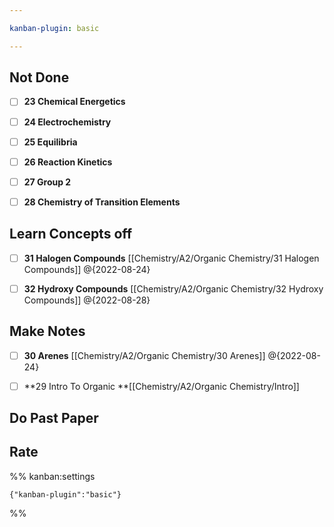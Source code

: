 ```yaml
---

kanban-plugin: basic

---
```


## Not Done

- [ ] **23 Chemical Energetics**
- [ ] **24 Electrochemistry**
- [ ] **25 Equilibria**
- [ ] **26 Reaction Kinetics**
- [ ] **27 Group 2**
- [ ] **28 Chemistry of Transition Elements**


## Learn Concepts off

- [ ] **31 Halogen Compounds** [[Chemistry/A2/Organic Chemistry/31 Halogen Compounds]] @{2022-08-24}
- [ ] **32 Hydroxy Compounds** [[Chemistry/A2/Organic Chemistry/32 Hydroxy Compounds]] @{2022-08-28}


## Make Notes

- [ ] **30 Arenes** [[Chemistry/A2/Organic Chemistry/30 Arenes]] @{2022-08-24}
- [ ] **29 Intro To Organic **[[Chemistry/A2/Organic Chemistry/Intro]]


## Do Past Paper



## Rate





%% kanban:settings
```
{"kanban-plugin":"basic"}
```
%%
